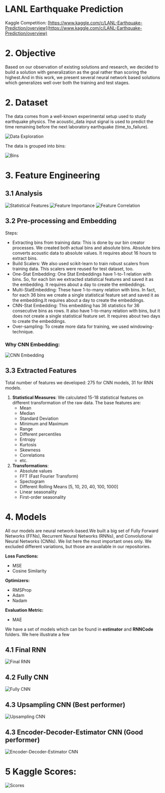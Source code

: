 # LANL Earthquake Prediction
Kaggle Competition: [https://www.kaggle.com/c/LANL-Earthquake-Prediction/overview](https://www.kaggle.com/c/LANL-Earthquake-Prediction/overview)

# 2. Objective
Based on our observation of existing solutions and research, we decided to build a solution
with generalization as the goal rather than scoring the highest.And
in this work, we present several neural network based solutions
which generalizes well over both the training and test stages.

# 2. Dataset
The data comes from a well-known experimental setup used to
study earthquake physics. The acoustic_data input signal is used to
predict the time remaining before the next laboratory earthquake
(time_to_failure).

![Data Exploration](images/trends.PNG)

The data is grouped into bins:

![Bins](images/bins.PNG)

# 3. Feature Engineering

## 3.1 Analysis
![Statistical Features](images/features1.PNG)
![Feature Importance](images/feature_importance.png)
![Feature Correlation](images/corrplot.png)

## 3.2 Pre-processing and Embedding
Steps:
- Extracting bins from training data: This is done by our
bin creator processes. We created both actual bins and absolute
bins. Absolute bins converts acoustic data to absolute
values. It requires about 16 hours to extract bins.
- Build Scalers: We also used scikit-learn to train robust
scalers from training data. This scalers were reused for test
dataset, too.
- One-Stat Embedding: One Stat Embeddings have 1-to-1
relation with bins. So, for each bin we extracted statistical
features and saved it as the embedding. It requires about a
day to create the embeddings.
- Multi-StatEmbedding: These have 1-to-many relation with
bins. In fact, for each 36 bins we create a single statistical
feature set and saved it as the embedding.It requires about a
day to create the embeddings.
- CNN-Stat Embedding: This embedding has 36 statistics for
36 consecutive bins as rows. It also have 1-to-many relation
with bins, but it does not create a single statistical feature
set. It requires about two days to create the embeddings.
- Over-sampling: To create more data for training, we used
windowing-technique.

### Why CNN Embedding:

![CNN Embedding](images/cnn_motivation.PNG)

## 3.3 Extracted Features
Total number of features we developed: 275 for CNN models, 31 for
RNN models.
1. **Statistical Measures**: We calculated 15-18 statistical features
on different transformation of the raw data. The base features are:
    - Mean
    - Median
    - Standard Deviation
    - Minimum and Maximum
    - Range
    - Different percentiles
    - Entropy
    - Kurtosis
    - Skewness
    - Correlations
    - etc.
2. **Transformations**:
    - Absolute values
    - FFT (Fast Fourier Transform)
    - Spectogram
    - Different Rolling Means [5, 10, 20, 40, 100, 1000]
    - Linear seasonality
    - First-order seasonality

# 4. Models
All our models are neural network-based.We built a big set of Fully
Forward Networks (FFNs), Recurrent Neural Networks (RNNs),
and Convolutional Neural Networks (CNNs). We list here the most
important ones only. We excluded different variations, but those
are available in our repositories.

**Loss Functions:**
- MSE
- Cosine Similarity

**Optimizers:**
- RMSProp
- Adam
- Nadam

**Evaluation Metric:**
- MAE

We have a set of models which can be found in **estimator** and **RNNCode** folders. We here illustrate a few

## 4.1 Final RNN
![Final RNN](images/RNN-Final.PNG)

## 4.2 Fully CNN
![Fully CNN](images/fullycnn.PNG)

## 4.3 Upsampling CNN (Best performer)
![Upsampling CNN](images/upsampling.PNG)

## 4.3 Encoder-Decoder-Estimator CNN (Good performer)
![Encoder-Decoder-Estimator CNN ](images/encoder-decoder.PNG)


# 5 Kaggle Scores:
![Scores](images/score.PNG)

